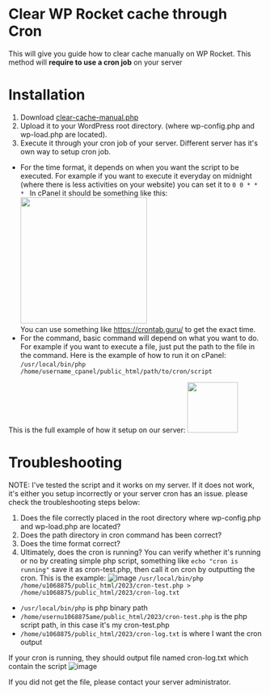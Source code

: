 # Clear WP Rocket cache through Cron

This will give you guide how to clear cache manually on WP Rocket. This method will <b>require to use a cron job</b> on your server

# Installation

1. Download <a href="https://github.com/rizaardiyanto1412/wprocket-clear-cache-cron/blob/main/clear-cache-manual.php">clear-cache-manual.php</a>
2. Upload it to your WordPress root directory. (where wp-config.php and wp-load.php are located).
3. Execute it through your cron job of your server. Different server has it's own way to setup cron job. 
- For the time format, it depends on when you want the script to be executed. For example if you want to execute it everyday on midnight (where there is less activities on your website) you can set it to `0 0 * * * `
In cPanel it should be something like this: <br><img src="https://i.imgur.com/iBTFE8z.png" height="250px"><br>
You can use something like https://crontab.guru/ to get the exact time.
- For the command, basic command will depend on what you want to do. For example if you want to execute a file, just put the path to the file in the command. Here is the example of how to run it on cPanel: `/usr/local/bin/php /home/username_cpanel/public_html/path/to/cron/script`

This is the full example of how it setup on our server:
<img src="https://i.imgur.com/HPNKj8t.png" height="100px" >

# Troubleshooting

NOTE: I've tested the script and it works on my server. If it does not work, it's either you setup incorrectly or your server cron has an issue. please check the troubleshooting steps below:

1. Does the file correctly placed in the root directory where wp-config.php and wp-load.php are located?
2. Does the path directory in cron command has been correct? 
3. Does the time format correct? 
4. Ultimately, does the cron is running?
You can verify whether it's running or no by creating simple php script, something like `echo "cron is running"` save it as cron-test.php, then call it on cron by outputting the cron. 
This is the example:
![image](https://user-images.githubusercontent.com/83811723/200865481-bc789d1b-c5fa-4c9a-a2cb-91e57f8b38a1.png)
`/usr/local/bin/php /home/u1068875/public_html/2023/cron-test.php > /home/u1068875/public_html/2023/cron-log.txt`
- `/usr/local/bin/php` is php binary path 
- `/home/usernu1068875ame/public_html/2023/cron-test.php` is the php script path, in this case it's my cron-test.php
- `/home/u1068875/public_html/2023/cron-log.txt` is where I want the cron output

If your cron is running, they should output file named cron-log.txt which contain the script
![image](https://user-images.githubusercontent.com/83811723/200866581-985485ea-fcd6-43d5-a0b6-cc6487fdb876.png)

If you did not get the file, please contact your server administrator.


